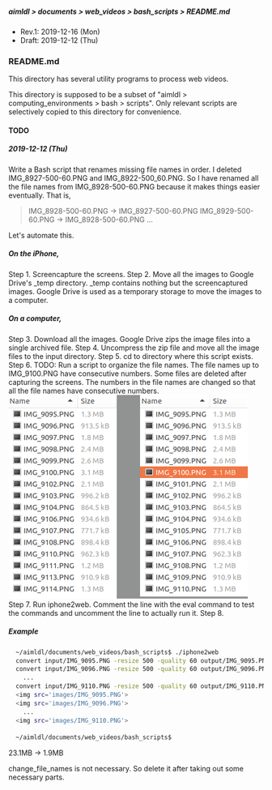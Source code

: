 ##### aimldl > documents > web_videos > bash_scripts > README.md
* Rev.1: 2019-12-16 (Mon)
* Draft: 2019-12-12 (Thu)

### README.md
This directory has several utility programs to process web videos.

This directory is supposed to be a subset of "aimldl > computing_environments > bash > scripts". Only relevant scripts are selectively copied to this directory for convenience.

#### TODO
##### 2019-12-12 (Thu)
Write a Bash script that renames missing file names in order.
I deleted IMG_8927-500-60.PNG and IMG_8922-500_60.PNG.
So I have renamed all the file names from IMG_8928-500-60.PNG
  because it makes things easier eventually. That is,

> IMG_8928-500-60.PNG -> IMG_8927-500-60.PNG
IMG_8929-500-60.PNG -> IMG_8928-500-60.PNG
  ...

Let's automate this.


##### On the iPhone,
Step 1. Screencapture the screens.
Step 2. Move all the images to Google Drive's _temp directory.
        _temp contains nothing but the screencaptured images.
        Google Drive is used as a temporary storage to move the images to a computer.
##### On a computer,
Step 3. Download all the images.
        Google Drive zips the image files into a single archived file.
Step 4. Uncompress the zip file and move all the image files to the input directory.
Step 5. cd to directory where this script exists.
Step 6. TODO: Run a script to organize the file names.
The file names up to IMG_9100.PNG have consecutive numbers. Some files are deleted after capturing the screens. The numbers in the file names are changed so that all the file names have consecutive numbers.
<img src="images/all_image_files.png">
Step 7. Run iphone2web. Comment the line with the eval command to test the commands and uncomment the line to actually run it.
Step 8.

##### Example
```bash
  ~/aimldl/documents/web_videos/bash_scripts$ ./iphone2web
  convert input/IMG_9095.PNG -resize 500 -quality 60 output/IMG_9095.PNG
  convert input/IMG_9096.PNG -resize 500 -quality 60 output/IMG_9096.PNG
    ...
  convert input/IMG_9110.PNG -resize 500 -quality 60 output/IMG_9110.PNG
  <img src='images/IMG_9095.PNG'>
  <img src='images/IMG_9096.PNG'>
    ...
  <img src='images/IMG_9110.PNG'>

  ~/aimldl/documents/web_videos/bash_scripts$
```
23.1MB -> 1.9MB

change_file_names is not necessary. So delete it after taking out some necessary parts.
